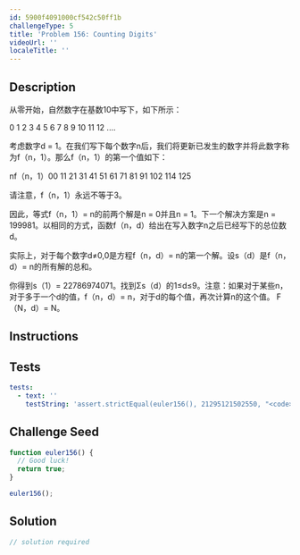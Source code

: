 ```yaml
---
id: 5900f4091000cf542c50ff1b
challengeType: 5
title: 'Problem 156: Counting Digits'
videoUrl: ''
localeTitle: ''
---
```


## Description
<section id="description">从零开始，自然数字在基数10中写下，如下所示： <p> 0 1 2 3 4 5 6 7 8 9 10 11 12 .... </p><p>考虑数字d = 1。在我们写下每个数字n后，我们将更新已发生的数字并将此数字称为f（n，1）。那么f（n，1）的第一个值如下： </p><p> nf（n，1）00 11 21 31 41 51 61 71 81 91 102 114 125 </p><p>请注意，f（n，1）永远不等于3。 </p><p>因此，等式f（n，1）= n的前两个解是n = 0并且n = 1。下一个解决方案是n = 199981。以相同的方式，函数f（n，d）给出在写入数字n之后已经写下的总位数d。 </p><p>实际上，对于每个数字d≠0,0是方程f（n，d）= n的第一个解。设s（d）是f（n，d）= n的所有解的总和。 </p><p>你得到s（1）= 22786974071。找到Σs（d）的1≤d≤9。注意：如果对于某些n，对于多于一个d的值，f（n，d）= n，对于d的每个值，再次计算n的这个值。 F（N，d）= N。 </p></section>

## Instructions
<section id="instructions">
</section>

## Tests
<section id='tests'>

```yml
tests:
  - text: ''
    testString: 'assert.strictEqual(euler156(), 21295121502550, "<code>euler156()</code> should return 21295121502550.");'

```

</section>

## Challenge Seed
<section id='challengeSeed'>

<div id='js-seed'>

```js
function euler156() {
  // Good luck!
  return true;
}

euler156();

```

</div>



</section>

## Solution
<section id='solution'>

```js
// solution required
```
</section>
